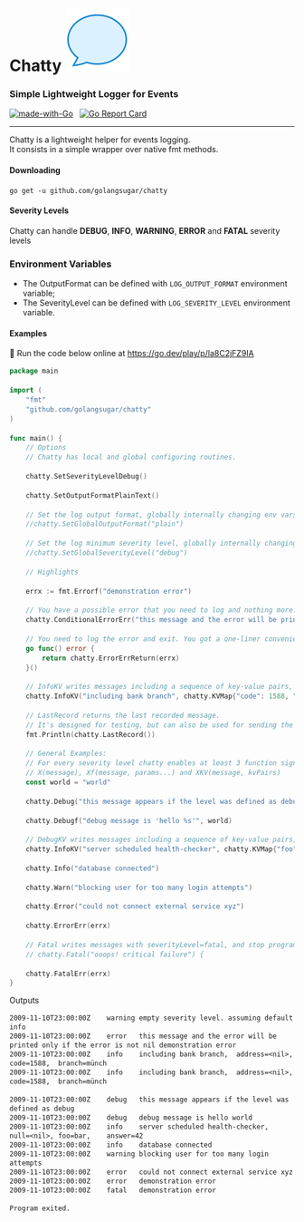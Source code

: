 # Chatty ![Chatty](etc/chatty.png)

### Simple Lightweight Logger for Events

[![made-with-Go](https://img.shields.io/badge/Made%20with-Go-1f425f.svg)](http://golang.org)
&nbsp;
[![Go Report Card](https://goreportcard.com/badge/github.com/golangsugar/chatty)](https://goreportcard.com/report/github.com/golangsugar/chatty)

---
Chatty is a lightweight helper for events logging. <br />
It consists in a simple wrapper over native fmt methods. <br />

#### Downloading

```console
go get -u github.com/golangsugar/chatty
```

#### Severity Levels

Chatty can handle **DEBUG**, **INFO**, **WARNING**, **ERROR** and **FATAL** severity levels

### Environment Variables

- The OutputFormat can be defined with `LOG_OUTPUT_FORMAT` environment variable;
- The SeverityLevel can be defined with `LOG_SEVERITY_LEVEL` environment variable.

#### Examples

🔗 Run the code below online at https://go.dev/play/p/la8C2jFZ9IA

```go
package main

import (
	"fmt"
	"github.com/golangsugar/chatty"
)

func main() {
	// Options
	// Chatty has local and global configuring routines.

	chatty.SetSeverityLevelDebug()

	chatty.SetOutputFormatPlainText()

	// Set the log output format, globally internally changing env vars
	//chatty.SetGlobalOutputFormat("plain")

	// Set the log minimum severity level, globally internally changing env vars
	//chatty.SetGlobalSeverityLevel("debug")

	// Highlights

	errx := fmt.Errorf("demonstration error")

	// You have a possible error that you need to log and nothing more.
	chatty.ConditionalErrorErr("this message and the error will be printed only if the error is not nil", errx)

	// You need to log the error and exit. You got a one-liner convenient helper. 
	go func() error {
		return chatty.ErrorErrReturn(errx)
	}()

	// InfoKV writes messages including a sequence of key-value pairs, with severityLevel=info
	chatty.InfoKV("including bank branch", chatty.KVMap{"code": 1588, "branch": "münch", "address": nil})

	// LastRecord returns the last recorded message.
	// It's designed for testing, but can also be used for sending the same message for two or more output engines
	fmt.Println(chatty.LastRecord())

	// General Examples:
	// For every severity level chatty enables at least 3 function signatures:
	// X(message), Xf(message, params...) and XKV(message, kvPairs)
	const world = "world"

	chatty.Debug("this message appears if the level was defined as debug")

	chatty.Debugf("debug message is 'hello %s'", world)

	// DebugKV writes messages including a sequence of key-value pairs, with severityLevel=debug
	chatty.InfoKV("server scheduled health-checker", chatty.KVMap{"foo": "bar", "answer": 42, "null": nil})

	chatty.Info("database connected")

	chatty.Warn("blocking user for too many login attempts")

	chatty.Error("could not connect external service xyz")

	chatty.ErrorErr(errx)

	// Fatal writes messages with severityLevel=fatal, and stop program with os.Exit(1)
	// chatty.Fatal("ooops! critical failure") {

	chatty.FatalErr(errx)
}
```

Outputs

```console
2009-11-10T23:00:00Z	warning	empty severity level. assuming default info
2009-11-10T23:00:00Z	error	this message and the error will be printed only if the error is not nil demonstration error
2009-11-10T23:00:00Z	info	including bank branch,	address=<nil>,	code=1588,	branch=münch
2009-11-10T23:00:00Z	info	including bank branch,	address=<nil>,	code=1588,	branch=münch

2009-11-10T23:00:00Z	debug	this message appears if the level was defined as debug
2009-11-10T23:00:00Z	debug	debug message is hello world
2009-11-10T23:00:00Z	info	server scheduled health-checker,	null=<nil>,	foo=bar,	answer=42
2009-11-10T23:00:00Z	info	database connected
2009-11-10T23:00:00Z	warning	blocking user for too many login attempts
2009-11-10T23:00:00Z	error	could not connect external service xyz
2009-11-10T23:00:00Z	error	demonstration error
2009-11-10T23:00:00Z	fatal	demonstration error

Program exited.
```
